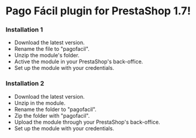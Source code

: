 
# Pago Fácil plugin for PrestaShop 1.7!
### Installation 1

* Download the latest version.
* Rename the file to "pagofacil".
* Unzip the module's folder.
* Active the module in your PrestaShop's back-office.
* Set up the module with your credentials.

### Installation 2
* Download the latest version.
* Unzip in the module.
* Rename the folder to "pagofacil".
* Zip the folder with "pagofacil".
* Upload the module through your PrestaShop's back-office.
* Set up the module with your credentials.

